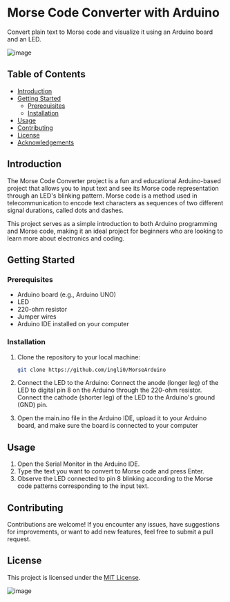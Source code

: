 # Morse Code Converter with Arduino

Convert plain text to Morse code and visualize it using an Arduino board and an LED.

 ![image](https://github.com/ingli0/MorseArduino/assets/76855285/1b392d8f-7e9c-401b-ac04-1d8424ed4a62)


## Table of Contents

- [Introduction](#introduction)
- [Getting Started](#getting-started)
  - [Prerequisites](#prerequisites)
  - [Installation](#installation)
- [Usage](#usage)
- [Contributing](#contributing)
- [License](#license)
- [Acknowledgements](#acknowledgements)

## Introduction

The Morse Code Converter project is a fun and educational Arduino-based project that allows you to input text and see its Morse code representation through an LED's blinking pattern. Morse code is a method used in telecommunication to encode text characters as sequences of two different signal durations, called dots and dashes.

This project serves as a simple introduction to both Arduino programming and Morse code, making it an ideal project for beginners who are looking to learn more about electronics and coding.

## Getting Started

### Prerequisites

- Arduino board (e.g., Arduino UNO)
- LED
- 220-ohm resistor
- Jumper wires
- Arduino IDE installed on your computer

### Installation

1. Clone the repository to your local machine:

   ```sh
   git clone https://github.com/ingli0/MorseArduino

2. Connect the LED to the Arduino:
   Connect the anode (longer leg) of the LED to digital pin 8 on the Arduino through the 220-ohm resistor.
   Connect the cathode (shorter leg) of the LED to the Arduino's ground (GND) pin.

3. Open the main.ino file in the Arduino IDE, upload it to your Arduino board, and make sure the board is connected to your computer

## Usage

1. Open the Serial Monitor in the Arduino IDE.
2. Type the text you want to convert to Morse code and press Enter.
3. Observe the LED connected to pin 8 blinking according to the Morse code patterns corresponding to the input text.

## Contributing

Contributions are welcome! If you encounter any issues, have suggestions for improvements, or want to add new features, feel free to submit a pull request.

## License

This project is licensed under the [MIT License](LICENSE).

![image](https://github.com/ingli0/MorseArduino/assets/76855285/469c3c5c-6a45-435b-92b7-1620f367f028)

